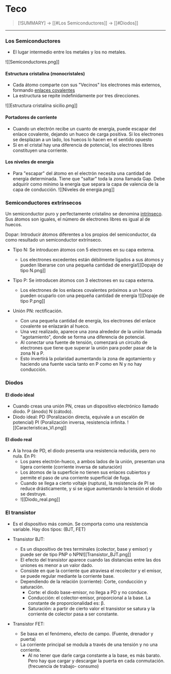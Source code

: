 # Teco
> [!SUMMARY]
> -> [[#Los Semiconductores]]
> -> [[#Diodos]]

---
### Los Semiconductores
- El lugar intermedio entre los metales y los no metales.

![[Semiconductores.png]]

#### Estructura cristalina (monocristales)
- Cada átomo comparte con sus "Vecinos" los electrones más externos, formando <u>enlaces covalentes</u>
- La estructura se repite indefinidamente por tres direcciones.


![[Estructura cristalina sicilio.png]]
#### Portadores de corriente
- Cuando un electrón recibe un cuanto de energía, puede escapar del enlace covalente, dejando un hueco de carga positiva. Si los electrones se desplazan a un lado, los huecos lo hacen en el sentido opuesto
- Si en el cristal hay una diferencia de potencial, los electrones libres constituyen una corriente.
#### Los niveles de energía

- Para "escapar" del átomo en el electrón necesita una cantidad de energía determinada. Tiene que "saltar" toda la zona llamada Gap. Debe adquirir como mínimo la energía que separa la capa de valencia de la capa de conducción.
![[Niveles de energia.png]]
### Semiconductores extrínsecos

Un semiconductor puro y perfectamente cristalino se denomina <u>intrínseco</u>. Sus átomos son iguales, el número de electrones libres es igual al de huecos.

Dopar: Introducir átomos diferentes a los propios del semiconductor, da como resultado un semiconductor extrínseco.
- Tipo N: Se introducen átomos con 5 electrones en su capa externa.
	- Los electrones excedentes están débilmente ligados a sus átomos y pueden liberarse con una pequeña cantidad de energía![[Dopaje de tipo N.png]]
- Tipo P: Se introducen átomos con 3 electrones en su capa externa.
	- Los electrones de los enlaces covalentes próximos a un hueco pueden ocuparlo con una pequeña cantidad de energía
	![[Dopaje de tipo P.png]]


- Unión PN: rectificación.
	- Con una pequeña cantidad de energía, los electrones del enlace covalente se enlazarán al hueco.
	- Una vez realizado, aparece una zona alrededor de la unión llamada "agotamiento", donde se forma una diferencia de potencial.
	- Al conectar una fuente de tensión, comenzará un circuito de electrones que tiene que superar la unión para poder pasar de la zona N a P.
	- Esto invertirá la polaridad aumentando la zona de agotamiento y haciendo una fuente vacía tanto en P como en N y no hay conducción.

### Diodos
#### El diodo ideal
- Cuando creas una unión PN, creas un dispositivo electrónico llamado diodo. P (ánodo) N (cátodo).
- Diodo ideal: PD (Poralización directa, equivale a un escalón de potencial) PI (Poralización inversa, resistencia infinita.
	![[Caracteristicas_VI.png]]


#### El diodo real
- A la hroa de PD, el diodo presenta una resistencia reducida, pero no nula. En PI:
	- Los pares electrón-hueco, a ambos lados de la unión, presentan una ligera corriente (corriente inversa de saturación)
	- Los átomos de la superficie no tienen sus enlaces cubiertos y permite el paso de una corriente superficial de fuga.
	- Cuando se llega a cierto voltaje (ruptura), la resistencia de PI se reduce drásticamente, y si se sigue aumentando la tensión el diodo se destruye.
	- ![[Diodo_real.png]]

### El transistor
- Es el dispositivo más común. Se comporta como una resistencia variable. Hay dos tipos: (BJT, FET)
- Transistor BJT:
	- Es un dispositivo de tres terminales (colector, base y emisor) y puede ser de tipo PNP o NPN![[Transistor_BJT.png]]
	- El efecto del transistor aparece cuando las distancias entre las dos uniones es menor a un valor dado.
	- Consiste en que la corriente que atraviesa el recolector y el emisor, se puede regular mediante la corriente base.
	- Dependiendo de la relación (corriente): Corte, conducción y saturación.
		- Corte: el diodo base-emisor, no llega a PD y no conduce.
		- Conducción: el colector-emisor, proporcional a la base. La constante de proporcionalidad es: β.
		- Saturación: a partir de cierto valor el transistor se satura y la corriente de colector pasa a ser constante. 

- Transistor FET:
	- Se basa en el fenómeno, efecto de campo. (Fuente, drenador y puerta)
	- La corriente principal se modula a través de una tensión y no una corriente. 
		- Al no tener que darle carga constante a la base, es más barato. Pero hay que cargar y descargar la puerta en cada conmutación. (frecuencia de trabajo- consumo)
